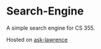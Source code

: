 # Search-Engine
A simple search engine for CS 355.

Hosted on [ask-lawrence](https://ask-lawrence.herokuapp.com)
